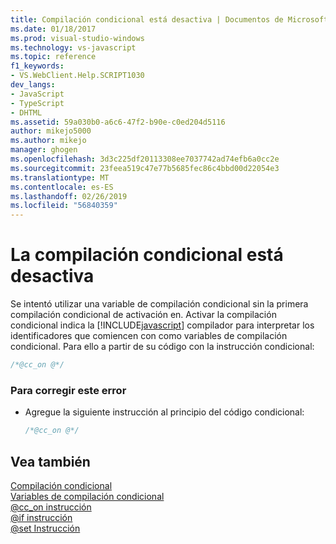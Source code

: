 ```yaml
---
title: Compilación condicional está desactiva | Documentos de Microsoft
ms.date: 01/18/2017
ms.prod: visual-studio-windows
ms.technology: vs-javascript
ms.topic: reference
f1_keywords:
- VS.WebClient.Help.SCRIPT1030
dev_langs:
- JavaScript
- TypeScript
- DHTML
ms.assetid: 59a030b0-a6c6-47f2-b90e-c0ed204d5116
author: mikejo5000
ms.author: mikejo
manager: ghogen
ms.openlocfilehash: 3d3c225df20113308ee7037742ad74efb6a0cc2e
ms.sourcegitcommit: 23feea519c47e77b5685fec86c4bbd00d22054e3
ms.translationtype: MT
ms.contentlocale: es-ES
ms.lasthandoff: 02/26/2019
ms.locfileid: "56840359"
---
```

# <a name="conditional-compilation-is-turned-off"></a>La compilación condicional está desactiva
Se intentó utilizar una variable de compilación condicional sin la primera compilación condicional de activación en. Activar la compilación condicional indica la [!INCLUDE[javascript](../../javascript/includes/javascript-md.md)] compilador para interpretar los identificadores que comiencen con como variables de compilación condicional. Para ello a partir de su código con la instrucción condicional:  
  
```js
/*@cc_on @*/  
```  
  
### <a name="to-correct-this-error"></a>Para corregir este error  
  
-   Agregue la siguiente instrucción al principio del código condicional:  
  
    ```JavaScript  
    /*@cc_on @*/  
    ```  
  
## <a name="see-also"></a>Vea también  
 [Compilación condicional](../../javascript/advanced/conditional-compilation-javascript.md)   
 [Variables de compilación condicional](../../javascript/advanced/conditional-compilation-variables-javascript.md)   
 [@cc_on instrucción](../../javascript/reference/at-cc-on-statement-javascript.md)   
 [@if instrucción](../../javascript/reference/at-if-statement-javascript.md)   
 [@set Instrucción](../../javascript/reference/at-set-statement-javascript.md)